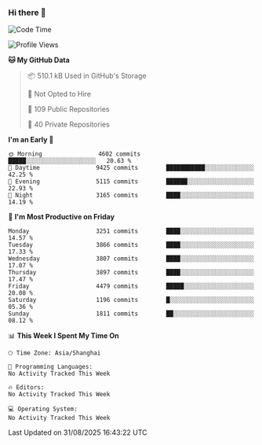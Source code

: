 ### Hi there 👋

<!--
**qbosen/qbosen** is a ✨ _special_ ✨ repository because its `README.md` (this file) appears on your GitHub profile.

Here are some ideas to get you started:

- 🔭 I’m currently working on ...
- 🌱 I’m currently learning ...
- 👯 I’m looking to collaborate on ...
- 🤔 I’m looking for help with ...
- 💬 Ask me about ...
- 📫 How to reach me: ...
- 😄 Pronouns: ...
- ⚡ Fun fact: ...
-->

<!--START_SECTION:waka-->
![Code Time](http://img.shields.io/badge/Code%20Time-2%2C111%20hrs%2036%20mins-blue)

![Profile Views](http://img.shields.io/badge/Profile%20Views-0-blue)

**🐱 My GitHub Data** 

> 📦 510.1 kB Used in GitHub's Storage 
 > 
> 🚫 Not Opted to Hire
 > 
> 📜 109 Public Repositories 
 > 
> 🔑 40 Private Repositories 
 > 
**I'm an Early 🐤** 

```text
🌞 Morning                4602 commits        █████░░░░░░░░░░░░░░░░░░░░   20.63 % 
🌆 Daytime                9425 commits        ███████████░░░░░░░░░░░░░░   42.25 % 
🌃 Evening                5115 commits        ██████░░░░░░░░░░░░░░░░░░░   22.93 % 
🌙 Night                  3165 commits        ████░░░░░░░░░░░░░░░░░░░░░   14.19 % 
```
📅 **I'm Most Productive on Friday** 

```text
Monday                   3251 commits        ████░░░░░░░░░░░░░░░░░░░░░   14.57 % 
Tuesday                  3866 commits        ████░░░░░░░░░░░░░░░░░░░░░   17.33 % 
Wednesday                3807 commits        ████░░░░░░░░░░░░░░░░░░░░░   17.07 % 
Thursday                 3897 commits        ████░░░░░░░░░░░░░░░░░░░░░   17.47 % 
Friday                   4479 commits        █████░░░░░░░░░░░░░░░░░░░░   20.08 % 
Saturday                 1196 commits        █░░░░░░░░░░░░░░░░░░░░░░░░   05.36 % 
Sunday                   1811 commits        ██░░░░░░░░░░░░░░░░░░░░░░░   08.12 % 
```


📊 **This Week I Spent My Time On** 

```text
🕑︎ Time Zone: Asia/Shanghai

💬 Programming Languages: 
No Activity Tracked This Week

🔥 Editors: 
No Activity Tracked This Week

💻 Operating System: 
No Activity Tracked This Week
```


 Last Updated on 31/08/2025 16:43:22 UTC
<!--END_SECTION:waka-->
